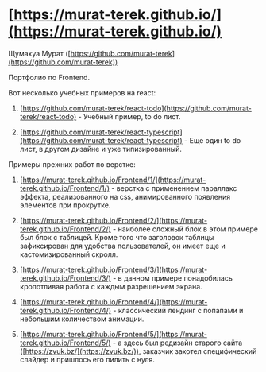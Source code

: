 # [https://murat-terek.github.io/](https://murat-terek.github.io/)

Щумахуа Мурат ([https://github.com/murat-terek](https://github.com/murat-terek))

Портфолио по Frontend.


Вот несколько учебных примеров на react:

1. [https://github.com/murat-terek/react-todo](https://github.com/murat-terek/react-todo) - Учебный пример, to do лист.

2. [https://github.com/murat-terek/react-typescript](https://github.com/murat-terek/react-typescript) - Еще один to do лист, в другом дизайне и уже типизированный.

Примеры прежних работ по верстке:

1. [https://murat-terek.github.io/Frontend/1/](https://murat-terek.github.io/Frontend/1/) - верстка с применением параллакс эффекта, реализованного на css, 
анимированного появления элементов при прокрутке.

2. [https://murat-terek.github.io/Frontend/2/](https://murat-terek.github.io/Frontend/2/) - наиболее сложный блок в этом примере был блок с таблицей. Кроме того что заголовок таблицы зафиксирован для удобства пользователей, он имеет еще и кастомизированный скролл.

3. [https://murat-terek.github.io/Frontend/3/](https://murat-terek.github.io/Frontend/3/) - в данном примере понадобилась кропотливая работа с каждым разрешением экрана.

4. [https://murat-terek.github.io/Frontend/4/](https://murat-terek.github.io/Frontend/4/) - классический лендинг с попапами и небольшим количеством анимации.

5. [https://murat-terek.github.io/Frontend/5/](https://murat-terek.github.io/Frontend/5/) - а здесь был редизайн старого сайта ([https://zvuk.bz/](https://zvuk.bz/)), заказчик захотел специфический слайдер и пришлось его пилить с нуля.
